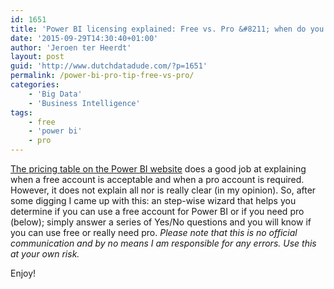 ```yaml
---
id: 1651
title: 'Power BI licensing explained: Free vs. Pro &#8211; when do you need Pro?'
date: '2015-09-29T14:30:40+01:00'
author: 'Jeroen ter Heerdt'
layout: post
guid: 'http://www.dutchdatadude.com/?p=1651'
permalink: /power-bi-pro-tip-free-vs-pro/
categories:
    - 'Big Data'
    - 'Business Intelligence'
tags:
    - free
    - 'power bi'
    - pro
---
```


<a href="https://powerbi.microsoft.com/pricing">The pricing table on the Power BI website</a> does a good job at explaining when a free account is acceptable and when a pro account is required. However, it does not explain all nor is really clear (in my opinion). So, after some digging I came up with this: an step-wise wizard that helps you determine if you can use a free account for Power BI or if you need pro (below); simply answer a series of Yes/No questions and you will know if you can use free or really need pro. <em>Please note that this is no official communication and by no means I am responsible for any errors. Use this at your own risk.</em>

Enjoy!
<script src="http://form.jotformeu.com/jsform/52644149208355" type="text/javascript"></script>